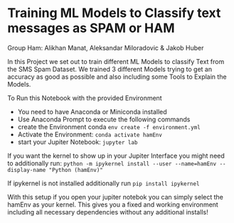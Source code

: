 # Training ML Models to Classify text messages as SPAM or HAM
Group Ham: Alikhan Manat, Aleksandar Miloradovic & Jakob Huber

In this Project we set out to train different ML Models to classify Text from the SMS Spam Dataset. We trained 3 different Models trying to get an accuracy as good as possible and also including some Tools to Explain the Models. 

To Run this Notebook with the provided Environment

- You need to have Anaconda or Miniconda installed
- Use Anaconda Prompt to execute the following commands
- create the Environment conda ```env create -f environment.yml```
- Activate the Environment: ```conda activate hamEnv```
- start your Jupiter Notebook: ```jupyter lab```

If you want the kernel to show up in your Jupiter Interface you might need to additionally run:
    ```python -m ipykernel install --user --name=hamEnv --display-name "Python (hamEnv)"```

If ipykernel is not installed additionally run
    ```pip install ipykernel```

With this setup if you open your jupiter notebok you can simply select the hamEnv as your kernel. This gives you a fixed and working environment including all necessary dependencies without any additional installs!